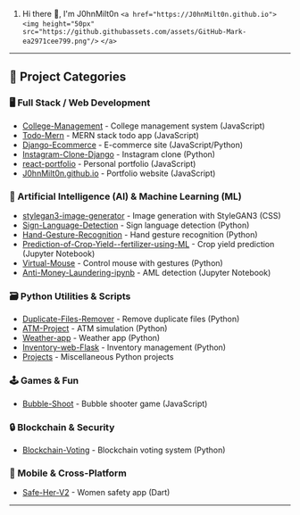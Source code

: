 1.   Hi there 👋, I'm J0hnMilt0n
     `<a href="https://J0hnMilt0n.github.io">`
       `<img height="50px" src="https://github.githubassets.com/assets/GitHub-Mark-ea2971cee799.png"/>`
     `</a>`

---

## 🚀 Project Categories

### 🖥️ Full Stack / Web Development
- [College-Management](https://github.com/J0hnMilt0n/College-Management) - College management system (JavaScript)
- [Todo-Mern](https://github.com/J0hnMilt0n/Todo-Mern) - MERN stack todo app (JavaScript)
- [Django-Ecommerce](https://github.com/J0hnMilt0n/Django-Ecommerce) - E-commerce site (JavaScript/Python)
- [Instagram-Clone-Django](https://github.com/J0hnMilt0n/Instagram-Clone-Django) - Instagram clone (Python)
- [react-portfolio](https://github.com/J0hnMilt0n/react-portfolio) - Personal portfolio (JavaScript)
- [J0hnMilt0n.github.io](https://github.com/J0hnMilt0n/J0hnMilt0n.github.io) - Portfolio website (JavaScript)

### 🤖 Artificial Intelligence (AI) & Machine Learning (ML)
- [stylegan3-image-generator](https://github.com/J0hnMilt0n/stylegan3-image-generator) - Image generation with StyleGAN3 (CSS)
- [Sign-Language-Detection](https://github.com/J0hnMilt0n/Sign-Language-Detection) - Sign language detection (Python)
- [Hand-Gesture-Recognition](https://github.com/J0hnMilt0n/Hand-Gesture-Recognition) - Hand gesture recognition (Python)
- [Prediction-of-Crop-Yield--fertilizer-using-ML](https://github.com/J0hnMilt0n/Prediction-of-Crop-Yield--fertilizer-using-ML) - Crop yield prediction (Jupyter Notebook)
- [Virtual-Mouse](https://github.com/J0hnMilt0n/Virtual-Mouse) - Control mouse with gestures (Python)
- [Anti-Money-Laundering-ipynb](https://github.com/J0hnMilt0n/Anti-Money-Laundering-ipynb) - AML detection (Jupyter Notebook)

### 🗃️ Python Utilities & Scripts
- [Duplicate-Files-Remover](https://github.com/J0hnMilt0n/Duplicate-Files-Remover) - Remove duplicate files (Python)
- [ATM-Project](https://github.com/J0hnMilt0n/ATM-Project) - ATM simulation (Python)
- [Weather-app](https://github.com/J0hnMilt0n/Weather-app) - Weather app (Python)
- [Inventory-web-Flask](https://github.com/J0hnMilt0n/Inventory-web-Flask) - Inventory management (Python)
- [Projects](https://github.com/J0hnMilt0n/Projects) - Miscellaneous Python projects

### 🕹️ Games & Fun
- [Bubble-Shoot](https://github.com/J0hnMilt0n/Bubble-Shoot) - Bubble shooter game (JavaScript)

### 🔒 Blockchain & Security
- [Blockchain-Voting](https://github.com/J0hnMilt0n/Blockchain-Voting) - Blockchain voting system (Python)

### 📱 Mobile & Cross-Platform
- [Safe-Her-V2](https://github.com/J0hnMilt0n/Safe-Her-V2) - Women safety app (Dart)

---
<!--
- 🔭 I’m currently working on ...
- 🌱 I’m currently learning ...
- 👯 I’m looking to collaborate on ...
- 🤔 I’m looking for help with ...
- 💬 Ask me about ...
- 📫 How to reach me: ...
- 😄 Pronouns: ...
- ⚡ Fun fact: ...
-->
